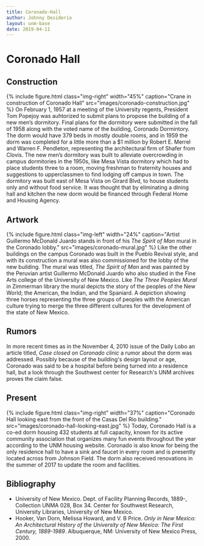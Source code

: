 ```yaml
---
title: Coronado-Hall
author: Johnny Desiderio
layout: unm-base
date: 2019-04-11
---
```


# Coronado Hall

## Construction

{% include figure.html class="img-right" width="45%" caption="Crane in construction of Coronado Hall" src="images/coronado-construction.jpg" %} 
On February 1, 1957 at a meeting of the University regents, President Tom Popejoy was auhtorized to submit plans to propose the building of a new men’s dormitory. Final plans for the dormitory were submitted in the fall of 1958 along with the voted name of the building, Coronado Dormintory. The dorm would have 379 beds in mostly double rooms, and in 1959 the dorm was completed for a little more than a $1 million by Robert E. Merrel and Warren F. Pendleton, representing the architectural firm of Shafer from Clovis. The new men’s dormitory was built to alleviate overcrowding in campus dormitories in the 1950s, like Mesa Vista dormitory which had to place students three to a room, moving freshman to fraternity houses and suggestions to upperclassmen to find lodging off campus in town. The dormitory was built east of Mesa Vista on Girard Blvd, to house students only and without food service. It was thought that by eliminating a dining hall and kitchen the new dorm would be financed through Federal Home and Housing Agency. 

## Artwork
{% include figure.html class="img-left" width="24%" caption="Artist Guillermo McDonald Juardo stands in front of his *The Spirit of Man* mural in the Coronado lobby." src="images/coronado-mural.jpg" %}
Like the other buildings on the campus Coronado was built in the Pueblo Revival style, and with its construction a mural was also commissioned for the lobby of the new building.
The mural was titled, *The Spirit of Man* and was painted by the Peruvian artist Guillermo McDonald Juardo who also studied in the Fine Arts college of the University of New Mexico. Like *The Three Peoples Mural* in Zimmerman library the mural depicts the story of the peoples of the New World; the American, the Indian, and the Spaniard. A depiction showing three horses representing the three groups of peoples with the American culture trying to merge the three different cultures for the development of the state of New Mexico.

## Rumors
In more recent times as in the November 4, 2010 issue of the Daily Lobo an article titled, *Case closed on Coronado clinic* a rumor about the dorm was addressed. Possibly because of the building's design layout or age, Coronado was said to be a hospital before being turned into a residence hall, but a look through the Southwest center for Research's UNM archives proves the claim false. 

## Present
{% include figure.html class="img-right" width="37%" caption="Coronado Hall looking east from the front of the Casas Del Rio building." src="images/coronado-hall-looking-east.jpg" %}
Today, Coronado Hall is a co-ed dorm housing 432 students at full capacity, known for its active community association that organizes many fun events throughout the year according to the UNM housing website. Coronado is also know for being the only residence hall to have a sink and faucet in every room and is presently located across from Johnson Field. The dorm also received renovations in the summer of 2017 to update the room and facilities.

## Bibliography
- University of New Mexico. Dept. of Facility Planning Records, 1889-, Collection UNMA 028, Box 34. Center for Southwest Research, University Libraries, University of New Mexico.
- Hooker, Van Dorn, Melissa Howard, and V. B Price. _Only in New Mexico: An Architectural History of the University of New Mexico: The First Century, 1889-1989_. Albuquerque, NM: University of New Mexico Press, 2000.


